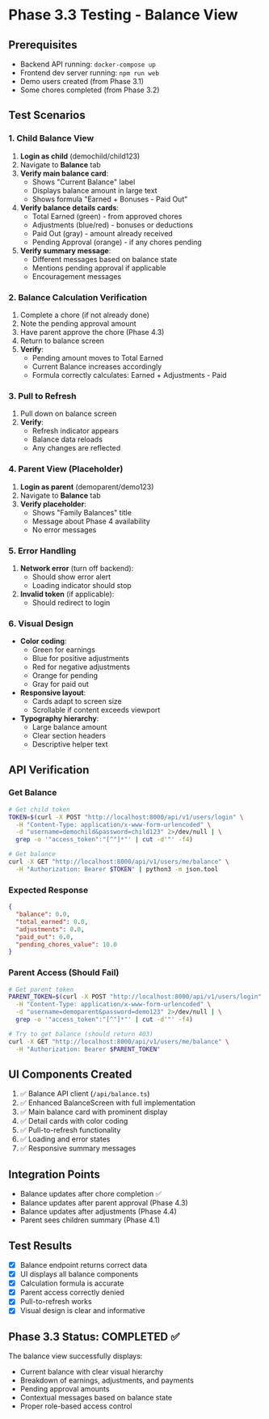 # Phase 3.3 Testing - Balance View

## Prerequisites
- Backend API running: `docker-compose up`
- Frontend dev server running: `npm run web`
- Demo users created (from Phase 3.1)
- Some chores completed (from Phase 3.2)

## Test Scenarios

### 1. Child Balance View
1. **Login as child** (demochild/child123)
2. Navigate to **Balance** tab
3. **Verify main balance card**:
   - Shows "Current Balance" label
   - Displays balance amount in large text
   - Shows formula "Earned + Bonuses - Paid Out"
4. **Verify balance details cards**:
   - Total Earned (green) - from approved chores
   - Adjustments (blue/red) - bonuses or deductions
   - Paid Out (gray) - amount already received
   - Pending Approval (orange) - if any chores pending
5. **Verify summary message**:
   - Different messages based on balance state
   - Mentions pending approval if applicable
   - Encouragement messages

### 2. Balance Calculation Verification
1. Complete a chore (if not already done)
2. Note the pending approval amount
3. Have parent approve the chore (Phase 4.3)
4. Return to balance screen
5. **Verify**:
   - Pending amount moves to Total Earned
   - Current Balance increases accordingly
   - Formula correctly calculates: Earned + Adjustments - Paid

### 3. Pull to Refresh
1. Pull down on balance screen
2. **Verify**:
   - Refresh indicator appears
   - Balance data reloads
   - Any changes are reflected

### 4. Parent View (Placeholder)
1. **Login as parent** (demoparent/demo123)
2. Navigate to **Balance** tab
3. **Verify placeholder**:
   - Shows "Family Balances" title
   - Message about Phase 4 availability
   - No error messages

### 5. Error Handling
1. **Network error** (turn off backend):
   - Should show error alert
   - Loading indicator should stop
2. **Invalid token** (if applicable):
   - Should redirect to login

### 6. Visual Design
- **Color coding**:
  - Green for earnings
  - Blue for positive adjustments
  - Red for negative adjustments
  - Orange for pending
  - Gray for paid out
- **Responsive layout**:
  - Cards adapt to screen size
  - Scrollable if content exceeds viewport
- **Typography hierarchy**:
  - Large balance amount
  - Clear section headers
  - Descriptive helper text

## API Verification

### Get Balance
```bash
# Get child token
TOKEN=$(curl -X POST "http://localhost:8000/api/v1/users/login" \
  -H "Content-Type: application/x-www-form-urlencoded" \
  -d "username=demochild&password=child123" 2>/dev/null | \
  grep -o '"access_token":"[^"]*"' | cut -d'"' -f4)

# Get balance
curl -X GET "http://localhost:8000/api/v1/users/me/balance" \
  -H "Authorization: Bearer $TOKEN" | python3 -m json.tool
```

### Expected Response
```json
{
  "balance": 0.0,
  "total_earned": 0.0,
  "adjustments": 0.0,
  "paid_out": 0.0,
  "pending_chores_value": 10.0
}
```

### Parent Access (Should Fail)
```bash
# Get parent token
PARENT_TOKEN=$(curl -X POST "http://localhost:8000/api/v1/users/login" \
  -H "Content-Type: application/x-www-form-urlencoded" \
  -d "username=demoparent&password=demo123" 2>/dev/null | \
  grep -o '"access_token":"[^"]*"' | cut -d'"' -f4)

# Try to get balance (should return 403)
curl -X GET "http://localhost:8000/api/v1/users/me/balance" \
  -H "Authorization: Bearer $PARENT_TOKEN"
```

## UI Components Created
1. ✅ Balance API client (`/api/balance.ts`)
2. ✅ Enhanced BalanceScreen with full implementation
3. ✅ Main balance card with prominent display
4. ✅ Detail cards with color coding
5. ✅ Pull-to-refresh functionality
6. ✅ Loading and error states
7. ✅ Responsive summary messages

## Integration Points
- Balance updates after chore completion ✅
- Balance updates after parent approval (Phase 4.3)
- Balance updates after adjustments (Phase 4.4)
- Parent sees children summary (Phase 4.1)

## Test Results
- [x] Balance endpoint returns correct data
- [x] UI displays all balance components
- [x] Calculation formula is accurate
- [x] Parent access correctly denied
- [x] Pull-to-refresh works
- [x] Visual design is clear and informative

## Phase 3.3 Status: COMPLETED ✅

The balance view successfully displays:
- Current balance with clear visual hierarchy
- Breakdown of earnings, adjustments, and payments
- Pending approval amounts
- Contextual messages based on balance state
- Proper role-based access control